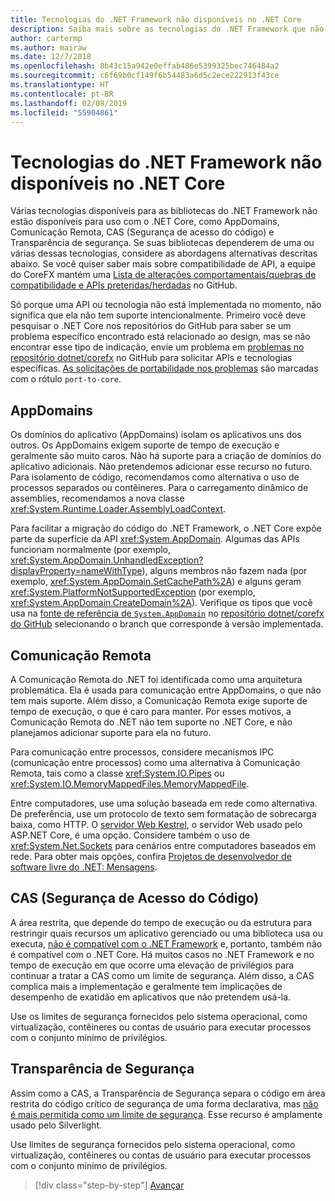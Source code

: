 ```yaml
---
title: Tecnologias do .NET Framework não disponíveis no .NET Core
description: Saiba mais sobre as tecnologias do .NET Framework que não estão disponíveis no .NET Core
author: cartermp
ms.author: mairaw
ms.date: 12/7/2018
ms.openlocfilehash: 8b43c15a942e0effab486e5399325bec746484a2
ms.sourcegitcommit: c6f69b0cf149f6b54483a6d5c2ece222913f43ce
ms.translationtype: HT
ms.contentlocale: pt-BR
ms.lasthandoff: 02/08/2019
ms.locfileid: "55904861"
---
```

# <a name="net-framework-technologies-unavailable-on-net-core"></a>Tecnologias do .NET Framework não disponíveis no .NET Core

Várias tecnologias disponíveis para as bibliotecas do .NET Framework não estão disponíveis para uso com o .NET Core, como AppDomains, Comunicação Remota, CAS (Segurança de acesso do código) e Transparência de segurança. Se suas bibliotecas dependerem de uma ou várias dessas tecnologias, considere as abordagens alternativas descritas abaixo. Se você quiser saber mais sobre compatibilidade de API, a equipe do CoreFX mantém uma [Lista de alterações comportamentais/quebras de compatibilidade e APIs preteridas/herdadas](https://github.com/dotnet/corefx/wiki/ApiCompat) no GitHub.

Só porque uma API ou tecnologia não está implementada no momento, não significa que ela não tem suporte intencionalmente. Primeiro você deve pesquisar o .NET Core nos repositórios do GitHub para saber se um problema específico encontrado está relacionado ao design, mas se não encontrar esse tipo de indicação, envie um problema em [problemas no repositório dotnet/corefx](https://github.com/dotnet/corefx/issues) no GitHub para solicitar APIs e tecnologias específicas. [As solicitações de portabilidade nos problemas](https://github.com/dotnet/corefx/labels/port-to-core) são marcadas com o rótulo `port-to-core`.

## <a name="appdomains"></a>AppDomains

Os domínios do aplicativo (AppDomains) isolam os aplicativos uns dos outros. Os AppDomains exigem suporte de tempo de execução e geralmente são muito caros. Não há suporte para a criação de domínios do aplicativo adicionais. Não pretendemos adicionar esse recurso no futuro. Para isolamento de código, recomendamos como alternativa o uso de processos separados ou contêineres. Para o carregamento dinâmico de assemblies, recomendamos a nova classe <xref:System.Runtime.Loader.AssemblyLoadContext>.

Para facilitar a migração do código do .NET Framework, o .NET Core expõe parte da superfície da API <xref:System.AppDomain>. Algumas das APIs funcionam normalmente (por exemplo, <xref:System.AppDomain.UnhandledException?displayProperty=nameWithType>), alguns membros não fazem nada (por exemplo, <xref:System.AppDomain.SetCachePath%2A>) e alguns geram <xref:System.PlatformNotSupportedException> (por exemplo, <xref:System.AppDomain.CreateDomain%2A>). Verifique os tipos que você usa na [fonte de referência de `System.AppDomain`](https://github.com/dotnet/corefx/blob/master/src/System.Runtime.Extensions/src/System/AppDomain.cs) no [repositório dotnet/corefx do GitHub](https://github.com/dotnet/corefx) selecionando o branch que corresponde à versão implementada.

## <a name="remoting"></a>Comunicação Remota

A Comunicação Remota do .NET foi identificada como uma arquitetura problemática. Ela é usada para comunicação entre AppDomains, o que não tem mais suporte. Além disso, a Comunicação Remota exige suporte de tempo de execução, o que é caro para manter. Por esses motivos, a Comunicação Remota do .NET não tem suporte no .NET Core, e não planejamos adicionar suporte para ela no futuro.

Para comunicação entre processos, considere mecanismos IPC (comunicação entre processos) como uma alternativa à Comunicação Remota, tais como a classe <xref:System.IO.Pipes> ou <xref:System.IO.MemoryMappedFiles.MemoryMappedFile>.

Entre computadores, use uma solução baseada em rede como alternativa. De preferência, use um protocolo de texto sem formatação de sobrecarga baixa, como HTTP. O [servidor Web Kestrel](https://docs.microsoft.com/aspnet/core/fundamentals/servers/kestrel), o servidor Web usado pelo ASP.NET Core, é uma opção. Considere também o uso de <xref:System.Net.Sockets> para cenários entre computadores baseados em rede. Para obter mais opções, confira [Projetos de desenvolvedor de software livre do .NET: Mensagens](https://github.com/Microsoft/dotnet/blob/master/dotnet-developer-projects.md#messaging).

## <a name="code-access-security-cas"></a>CAS (Segurança de Acesso do Código)

A área restrita, que depende do tempo de execução ou da estrutura para restringir quais recursos um aplicativo gerenciado ou uma biblioteca usa ou executa, [não é compatível com o .NET Framework](~/docs/framework/misc/code-access-security.md) e, portanto, também não é compatível com o .NET Core. Há muitos casos no .NET Framework e no tempo de execução em que ocorre uma elevação de privilégios para continuar a tratar a CAS como um limite de segurança. Além disso, a CAS complica mais a implementação e geralmente tem implicações de desempenho de exatidão em aplicativos que não pretendem usá-la.

Use os limites de segurança fornecidos pelo sistema operacional, como virtualização, contêineres ou contas de usuário para executar processos com o conjunto mínimo de privilégios.

## <a name="security-transparency"></a>Transparência de Segurança

Assim como a CAS, a Transparência de Segurança separa o código em área restrita do código crítico de segurança de uma forma declarativa, mas [não é mais permitida como um limite de segurança](~/docs/framework/misc/security-transparent-code.md). Esse recurso é amplamente usado pelo Silverlight. 

Use limites de segurança fornecidos pelo sistema operacional, como virtualização, contêineres ou contas de usuário para executar processos com o conjunto mínimo de privilégios.

>[!div class="step-by-step"]
>[Avançar](third-party-deps.md)
